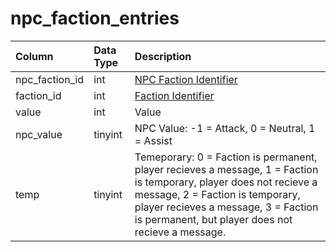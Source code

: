 # npc\_faction\_entries

| Column | Data Type | Description |
| :--- | :--- | :--- |
| npc\_faction\_id | int | [NPC Faction Identifier](npc_faction.md) |
| faction\_id | int | [Faction Identifier](../../../schema/categories/factions/faction_list.md) |
| value | int | Value |
| npc\_value | tinyint | NPC Value: -1 = Attack, 0 = Neutral, 1 = Assist |
| temp | tinyint | Temeporary: 0 = Faction is permanent, player recieves a message, 1 = Faction is temporary, player does not recieve a message, 2 = Faction is temporary, player recieves a message, 3 = Faction is permanent, but player does not recieve a message. |

